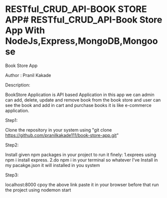 # RESTful_CRUD_API-BOOK STORE APP# RESTful_CRUD_API-Book Store App With NodeJs,Express,MongoDB,Mongoose

Book Store App

Author : Pranil Kakade

Description:

BookStore Application is API based Application in this app we can admin can add, delete, update and
remove book from the book store and user can see the book and add in cart and purchase books it is like
e-commerce application.

Step1:

Clone the repository in your system using "git clone https://github.com/pranilkakade111/book-store-app.git"

Step2:

Install given npm packages in your project to run it finely:
1.exprees using npm i install express.
2.do npm i in your terminal so whatever I've Install in my pacakge.json it will installed in you system

Step3:

localhost:8000
cpoy the above link paste it in your browser before that run the project using nodemon start